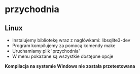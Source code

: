 # przychodnia
## Linux
- Instalujemy bibliotekę wraz z nagłówkami: libsqlite3-dev
- Program kompilujemy za pomocą komendy make  
- Uruchamiamy plik 'przychodnia'  
- W menu pokazane są wszystkie dostępne opcje

**Kompilacja na systemie Windows nie została przetestowana**
